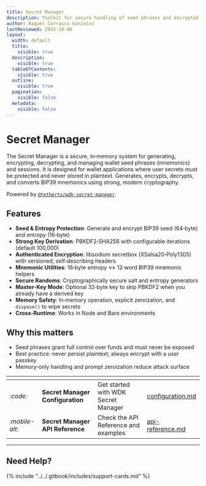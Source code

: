 ```yaml
---
title: Secret Manager
description: Toolkit for secure handling of seed phrases and encrypted payloads
author: Raquel Carrasco Gonzalez
lastReviewed: 2025-10-06
layout:
  width: default
  title:
    visible: true
  description:
    visible: true
  tableOfContents:
    visible: true
  outline:
    visible: true
  pagination:
    visible: false
  metadata:
    visible: false
---
```


# Secret Manager

The Secret Manager is a secure, in‑memory system for generating, encrypting, decrypting, and managing wallet seed phrases (mnemonics) and sessions. It is designed for wallet applications where user secrets must be protected and never stored in plaintext. Generates, encrypts, decrypts, and converts BIP39 mnemonics using strong, modern cryptography.

Powered by [`@tetherto/wdk-secret-manager`](https://github.com/tetherto/wdk-secret-manager).

## Features

- **Seed & Entropy Protection**: Generate and encrypt BIP39 seed (64‑byte) and entropy (16‑byte)
- **Strong Key Derivation**: PBKDF2‑SHA256 with configurable iterations (default 100,000)
- **Authenticated Encryption**: libsodium secretbox (XSalsa20‑Poly1305) with versioned, self‑describing headers
- **Mnemonic Utilities**: 16‑byte entropy ↔ 12‑word BIP39 mnemonic helpers
- **Secure Randoms**: Cryptographically secure salt and entropy generators
- **Master‑Key Mode**: Optional 32‑byte key to skip PBKDF2 when you already have a derived key
- **Memory Safety**: In‑memory operation, explicit zeroization, and `dispose()` to wipe secrets
- **Cross‑Runtime**: Works in Node and Bare environments

## Why this matters

- Seed phrases grant full control over funds and must never be exposed
- Best practice: never persist plaintext; always encrypt with a user passkey
- Memory‑only handling and prompt zeroization reduce attack surface



<table data-card-size="large" data-view="cards">
	<thead>
		<tr>
			<th></th>
			<th></th>
			<th></th>
			<th data-hidden data-card-target data-type="content-ref"></th>
		</tr>
	</thead>
	<tbody>
		<tr>
			<td>
				<i class="fa-code">:code:</i>
			</td>
			<td>
				<strong>Secret Manager Configuration</strong>
			</td>
			<td>Get started with WDK Secret Manager</td>
			<td>
				<a href="./configuration.md">configuration.md</a>
			</td>
		</tr>
		<tr>
			<td>
				<i class="fa-mobile-alt">:mobile-alt:</i>
			</td>
			<td>
				<strong>Secret Manager API Reference</strong>
			</td>
			<td>Check the API Reference and examples</td>
			<td>
				<a href="./api-reference.md">api-reference.md</a>
			</td>
		</tr>
	</tbody>
</table>


***

## Need Help?

{% include "../../.gitbook/includes/support-cards.md" %}

